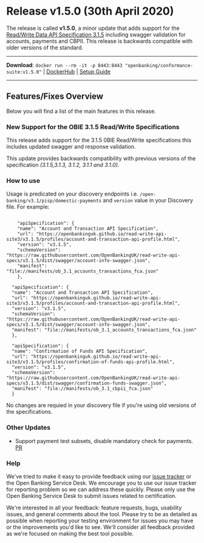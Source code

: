 # Release v1.5.0 (30th April 2020)

The release is called **v1.5.0**, a minor update that adds support for the [Read/Write Data API Specification 3.1.5](https://openbankinguk.github.io/read-write-api-site3/v3.1.5/profiles/account-and-transaction-api-profile.html) including swagger validation for accounts, payments and CBPII. This release is backwards compatible with older versions of the standard.

---
**Download**: `docker run --rm -it -p 8443:8443 "openbanking/conformance-suite:v1.5.0"` | [DockerHub](https://hub.docker.com/r/openbanking/conformance-suite) | [Setup Guide](https://bitbucket.org/openbankingteam/conformance-suite/src/develop/docs/setup-guide.md)

---

## Features/Fixes Overview

Below you will find a list of the main features in this release.


### New Support for the OBIE 3.1.5 Read/Write Specifications

This release adds support for the 3.1.5 0BIE Read/Write specifications this includes updated swagger and response validation. 

This update provides backwards compatibility with previous versions of the specification *(3.1.5,3.1.3, 3.1.2, 3.1.1 and 3.1.0)*.

### How to use

Usage is predicated on your discovery endpoints i.e. `/open-banking/v3.1/pisp/domestic-payments` and `version` value in your Discovery file. For example:

```

    "apiSpecification": {
    "name": "Account and Transaction API Specification",
    "url": "https://openbankinguk.github.io/read-write-api-site3/v3.1.5/profiles/account-and-transaction-api-profile.html",
    "version": "v3.1.5",
    "schemaVersion": "https://raw.githubusercontent.com/OpenBankingUK/read-write-api-specs/v3.1.5/dist/swagger/account-info-swagger.json",
    "manifest": "file://manifests/ob_3.1_accounts_transactions_fca.json"
    },

  "apiSpecification": {
  "name": "Account and Transaction API Specification",
  "url": "https://openbankinguk.github.io/read-write-api-site3/v3.1.5/profiles/account-and-transaction-api-profile.html",
  "version": "v3.1.5",
  "schemaVersion": "https://raw.githubusercontent.com/OpenBankingUK/read-write-api-specs/v3.1.5/dist/swagger/account-info-swagger.json",
  "manifest": "file://manifests/ob_3.1_accounts_transactions_fca.json"
  },

  "apiSpecification": {
  "name": "Confirmation of Funds API Specification",
  "url": "https://openbankinguk.github.io/read-write-api-site3/v3.1.5/profiles/confirmation-of-funds-api-profile.html",
  "version": "v3.1.5",
  "schemaVersion": "https://raw.githubusercontent.com/OpenBankingUK/read-write-api-specs/v3.1.5/dist/swagger/confirmation-funds-swagger.json",
  "manifest": "file://manifests/ob_3.1_cbpii_fca.json"
  }

```

No changes are requied in your discovery file if you're using old versions of the specifications. 

### Other Updates

*  Support payment test subsets, disable mandatory check for payments. [PR](https://bitbucket.org/openbankingteam/conformance-suite/pull-requests/524)



### Help

We've tried to make it easy to provide feedback using our [issue tracker](https://bitbucket.org/openbankingteam/conformance-suite/issues?status=new&status=open) or the Open Banking Service Desk. We encourage you to use our issue tracker for reporting problem so we can address these quickly. Please only use the Open Banking Service Desk to submit issues related to certification.

We're interested in all your feedback: feature requests, bugs, usability issues, and general comments about the tool. Please try to be as detailed as possible when reporting your testing environment for issues you may have or the improvements you'd like to see. We'll consider all feedback provided as we're focused on making the best tool possible.